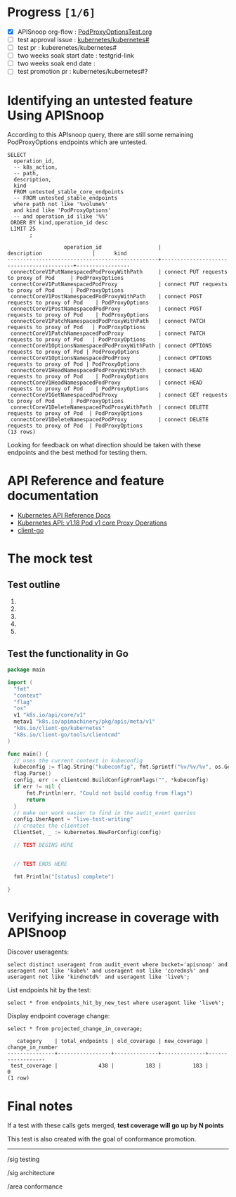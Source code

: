 
# Progress <code>[1/6]</code>

-   [X] APISnoop org-flow : [PodProxyOptionsTest.org](https://github.com/cncf/apisnoop/blob/master/tickets/k8s/PodProxyOptionsTest.org)
-   [ ] test approval issue : [kubernetes/kubernetes#](https://github.com/kubernetes/kubernetes/issues/)
-   [ ] test pr : kuberenetes/kubernetes#
-   [ ] two weeks soak start date : testgrid-link
-   [ ] two weeks soak end date :
-   [ ] test promotion pr : kubernetes/kubernetes#?

# Identifying an untested feature Using APISnoop

According to this APIsnoop query, there are still some remaining PodProxyOptions endpoints which are untested.

```sql-mode
SELECT
  operation_id,
  -- k8s_action,
  -- path,
  description,
  kind
  FROM untested_stable_core_endpoints
  -- FROM untested_stable_endpoints
  where path not like '%volume%'
  and kind like 'PodProxyOptions'
  -- and operation_id ilike '%%'
 ORDER BY kind,operation_id desc
 LIMIT 25
       ;
```

```example
                  operation_id                  |               description                |      kind       
------------------------------------------------+------------------------------------------+-----------------
 connectCoreV1PutNamespacedPodProxyWithPath     | connect PUT requests to proxy of Pod     | PodProxyOptions
 connectCoreV1PutNamespacedPodProxy             | connect PUT requests to proxy of Pod     | PodProxyOptions
 connectCoreV1PostNamespacedPodProxyWithPath    | connect POST requests to proxy of Pod    | PodProxyOptions
 connectCoreV1PostNamespacedPodProxy            | connect POST requests to proxy of Pod    | PodProxyOptions
 connectCoreV1PatchNamespacedPodProxyWithPath   | connect PATCH requests to proxy of Pod   | PodProxyOptions
 connectCoreV1PatchNamespacedPodProxy           | connect PATCH requests to proxy of Pod   | PodProxyOptions
 connectCoreV1OptionsNamespacedPodProxyWithPath | connect OPTIONS requests to proxy of Pod | PodProxyOptions
 connectCoreV1OptionsNamespacedPodProxy         | connect OPTIONS requests to proxy of Pod | PodProxyOptions
 connectCoreV1HeadNamespacedPodProxyWithPath    | connect HEAD requests to proxy of Pod    | PodProxyOptions
 connectCoreV1HeadNamespacedPodProxy            | connect HEAD requests to proxy of Pod    | PodProxyOptions
 connectCoreV1GetNamespacedPodProxy             | connect GET requests to proxy of Pod     | PodProxyOptions
 connectCoreV1DeleteNamespacedPodProxyWithPath  | connect DELETE requests to proxy of Pod  | PodProxyOptions
 connectCoreV1DeleteNamespacedPodProxy          | connect DELETE requests to proxy of Pod  | PodProxyOptions
(13 rows)

```

Looking for feedback on what direction should be taken with these endpoints and the best method for testing them.

# API Reference and feature documentation

-   [Kubernetes API Reference Docs](https://kubernetes.io/docs/reference/kubernetes-api/)
-   [Kubernetes API: v1.18 Pod v1 core Proxy Operations](https://kubernetes.io/docs/reference/generated/kubernetes-api/v1.18/#-strong-proxy-operations-pod-v1-core-strong-)
-   [client-go](https://github.com/kubernetes/client-go/blob/master/kubernetes/typed)

# The mock test

## Test outline

1.  


2.  


3.  


4.  


5.  

## Test the functionality in Go

```go
package main

import (
  "fmt"
  "context"
  "flag"
  "os"
  v1 "k8s.io/api/core/v1"
  metav1 "k8s.io/apimachinery/pkg/apis/meta/v1"
  "k8s.io/client-go/kubernetes"
  "k8s.io/client-go/tools/clientcmd"
)

func main() {
  // uses the current context in kubeconfig
  kubeconfig := flag.String("kubeconfig", fmt.Sprintf("%v/%v/%v", os.Getenv("HOME"), ".kube", "config"), "(optional) absolute path to the kubeconfig file")
  flag.Parse()
  config, err := clientcmd.BuildConfigFromFlags("", *kubeconfig)
  if err != nil {
      fmt.Println(err, "Could not build config from flags")
      return
  }
  // make our work easier to find in the audit_event queries
  config.UserAgent = "live-test-writing"
  // creates the clientset
  ClientSet, _ := kubernetes.NewForConfig(config)

  // TEST BEGINS HERE


  // TEST ENDS HERE

  fmt.Println("[status] complete")

}
```

# Verifying increase in coverage with APISnoop

Discover useragents:

```sql-mode
select distinct useragent from audit_event where bucket='apisnoop' and useragent not like 'kube%' and useragent not like 'coredns%' and useragent not like 'kindnetd%' and useragent like 'live%';
```

List endpoints hit by the test:

```sql-mode
select * from endpoints_hit_by_new_test where useragent like 'live%';
```

Display endpoint coverage change:

```sql-mode
select * from projected_change_in_coverage;
```

```example
   category    | total_endpoints | old_coverage | new_coverage | change_in_number
---------------+-----------------+--------------+--------------+------------------
 test_coverage |             438 |          183 |          183 |                0
(1 row)

```

# Final notes

If a test with these calls gets merged, ****test coverage will go up by N points****

This test is also created with the goal of conformance promotion.

---

/sig testing

/sig architecture

/area conformance

